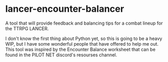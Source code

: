 # lancer-encounter-balancer
A tool that will provide feedback and balancing tips for a combat lineup for the TTRPG LANCER.

I don't know the first thing about Python yet, so this is going to be a heavy WIP, but I have some wonderful people that have offered to help me out.
This tool was inspired by the Encounter Balance worksheet that can be found in the PILOT NET discord's resourses channel.
